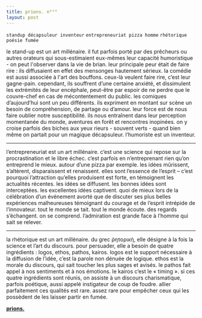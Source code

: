 ```yaml
---
title: prions. n°°°
layout: post
---
```


`standup décapsuleur inventeur`
`entrepreneuriat pizza homme`
`rhétorique poésie fumée`

le stand-up est un art millénaire. il fut parfois porté par des prêcheurs ou autres orateurs qui sous-estimaient eux-mêmes leur capacité humoristique - on peut l'observer dans la vie de brian. leur principale peur était de faire rire : ils diffusaient en effet des mensonges hautement sérieux. la comédie est aussi associée à l'art des bouffons. ceux-là veulent faire rire, c’est leur gagne-pain. cependant, ils souffrent d’une certaine anxiété, et dissimulent les extrémités de leur encéphale, peut-être par espoir de ne perdre que le couvre-chef en cas de mécontentement du public. les comiques d’aujourd’hui sont un peu différents. ils expriment en montant sur scène un besoin de compréhension, de partage ou d’amour. leur force est de nous faire oublier notre susceptibilité. ils nous entraînent dans leur perception momentanée du monde, aventures en forêt et rencontres inopinées. on y croise parfois des biches aux yeux rieurs - souvent verts - quand bien même on partait pour un magique décapsuleur. l’humoriste est un inventeur.

---

l’entrepreneuriat est un art millénaire. c’est une science qui repose sur la procrastination et le libre échec. c’est parfois en n’entreprenant rien qu’on entreprend le mieux. autour d’une pizza par exemple. les idées mûrissent, s’altèrent, disparaissent et renaissent. elles sont l’essence de l’esprit – c’est pourquoi l’attraction qu’elles produisent est forte, en témoignent les actualités récentes. les idées se diffusent. les bonnes idées sont interceptées. les excellentes idées captivent. quoi de mieux lors de la célébration d’un événement avorté que de discuter ses plus belles expériences malheureuses témoignant du courage et de l’esprit intrépide de l’innovateur. tout le monde se tait. tout le monde écoute. des regards s’échangent. on se comprend. l’admiration est grande face à l’homme qui sait se relever.

---

la rhétorique est un art millénaire. du grec ῥητορική, elle désigne à la fois la science et l’art du discours. pour persuader, elle a besoin de quatre ingrédients : logos, ethos, pathos, kairos. logos est le support nécessaire à la diffusion de l’idée, c’est la parole non dénuée de logique. ethos est la morale du discours, qui sait toucher les plus sages et avisés. le pathos fait appel à nos sentiments et à nos émotions. le kairos c’est le « timing ». si ces quatre ingrédients sont réunis, on assiste à un discours charismatique, parfois poétique, aussi appelé instigateur de coup de foudre. allier parfaitement ces qualités est rare. assez rare pour empêcher ceux qui les possèdent de les laisser partir en fumée.

[**prions.**](../prions.html)
